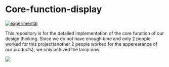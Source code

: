 # Core-function-display

[![experimental](http://badges.github.io/stability-badges/dist/experimental.svg)](http://github.com/badges/stability-badges)

This repository is for the detailed implementation of the core function of our design thinking. Since we do not have enough time and only 2 people worked for this project(another 2 people worked for the apperearance of our products), we only achived the lamp now.

![](https://github.com/Design-Thinking/Core-function-display/blob/master/Products/%E6%88%90%E6%9E%9C%E5%9B%BE.png?raw=true)
